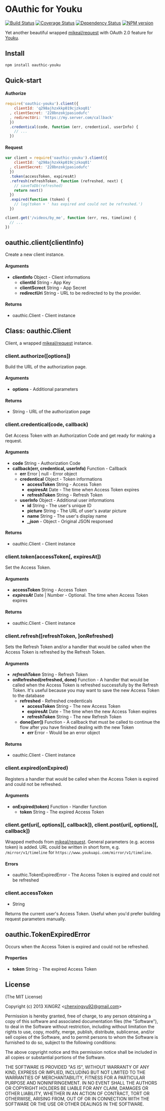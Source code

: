 OAuthic for Youku
==========

[![Build Status](https://travis-ci.org/bestng/oauthic-youku.png?branch=master)](https://travis-ci.org/bestng/oauthic-youku)
[![Coverage Status](https://coveralls.io/repos/bestng/oauthic-youku/badge.png)](https://coveralls.io/r/bestng/oauthic-youku)
[![Dependency Status](https://david-dm.org/bestng/oauthic-youku.png)](https://david-dm.org/bestng/oauthic-youku)
[![NPM version](https://badge.fury.io/js/oauthic-youku.png)](http://badge.fury.io/js/oauthic-youku)

Yet another beautiful wrapped [mikeal/request](https://github.com/mikeal/request) with OAuth 2.0 feature for [Youku](http://open.youku.com/).

## Install

```sh
npm install oauthic-youku
```

## Quick-start

#### Authorize

```js
require('oauthic-youku').client({
    clientId: 'q298ajhzxkkp019cjzkoq01'
  , clientSecret: '228bnzokjpasiodufc'
  , redirectUri: 'https://my.server.com/callback'
  })
  .credentical(code, function (err, credentical, userInfo) {
    // ...
  })
```

#### Request

```js
var client = require('oauthic-youku').client({
    clientId: 'q298ajhzxkkp019cjzkoq01'
  , clientSecret: '228bnzokjpasiodufc'
  })
  .token(accessToken, expiresAt)
  .refresh(refreshToken, function (refreshed, next) {
    // saveToDb(refreshed)
    return next()
  })
  .expired(function (token) {
    // log(token + ' has expired and could not be refreshed.')
  })

client.get('/videos/by_me', function (err, res, timeline) {
  // ...
})
```

## oauthic.client(clientInfo)

Create a new client instance.

#### Arguments

- **clientInfo** Object - Client informations
    - **clientId** String - App Key
    - **clientScrect** String - App Secret
    - **redirectUri** String - URL to be redirected to by the provider.

#### Returns

- oauthic.Client - Client instance

## Class: oauthic.Client

Client, a wrapped [mikeal/request](https://github.com/mikeal/request) instance.

### client.authorize([options])

Build the URL of the authorization page.

#### Arguments

- **options** - Additional parameters

#### Returns

- String - URL of the authorization page

### client.credentical(code, callback)

Get Access Token with an Authorization Code and get ready for making a request.

#### Arguments

- **code** String - Authorization Code
- **callback(err, credentical, userInfo)** Function - Callback
    - **err** Error | null - Error object
    - **credentical** Object - Token informations
        - **accessToken** String - Access Token
        - **expiresAt** Date - The time when Access Token expires
        - **refreshToken** String - Refresh Token
    - **userInfo** Object - Additional user informations
        - **id** String - The user's unique ID
        - **picture** String - The URL of user's avatar picture
        - **name** String - The user's display name
        - ***_json*** - Object - Original JSON responsed

#### Returns

- oauthic.Client - Client instance

### client.token(accessToken[, expiresAt])

Set the Access Token.

#### Arguments

- **accessToken** String - Access Token
- ***expiresAt*** Date | Number - Optional. The time when Access Token expires

#### Returns

- oauthic.Client - Client instance

### client.refresh([refreshToken, ]onRefreshed)

Sets the Refresh Token and/or a handler that would be called when the Access Token is refreshed by the Refresh Token.

#### Arguments

- ***refreshToken*** String - Refresh Token
- **onRefreshed(refreshed, done)** Function - A handler that would be called when the Access Token is refreshed successfully by the Refresh Token. It's useful because you may want to save the new Access Token to the database
    - **refreshed** - Refreshed credenticals
        - **accessToken** String - The new Access Token
        - **expiresAt** Date - The time when the new Access Token expires
        - **refreshToken** String - The new Refresh Token
    - **done([err])** Function - A callback that must be called to continue the flow after you have finished dealing with the new Token
        - ***err*** Error - Would be an error object

#### Returns

- oauthic.Client - Client instance

### client.expired(onExpired)

Registers a handler that would be called when the Access Token is expired and could not be refreshed.

#### Arguments

- **onExpired(token)** Function - Handler function
    - **token** String - The expired Access Token

### client.get(uri[, options][, callback]), client.post(uri[, options][, callback])

Wrapped methods from [mikeal/request](https://github.com/mikeal/request). General parameters (e.g. access token) is added. URL could be written in short form, e.g. `/mirror/v1/timeline` for `https://www.youkuapi.com/mirror/v1/timeline`.

#### Errors

- oauthic.TokenExpiredError - The Access Token is expired and could not be refreshed

### client.accessToken

- String

Returns the current user's Access Token. Useful when you'd prefer building request parameters manually.

## oauthic.TokenExpiredError

Occurs when the Access Token is expired and could not be refreshed.

#### Properties

- **token** String - The expired Access Token

## License

(The MIT License)

Copyright (c) 2013 XiNGRZ &lt;chenxingyu92@gmail.com&gt;

Permission is hereby granted, free of charge, to any person obtaining a copy
of this software and associated documentation files (the "Software"), to deal
in the Software without restriction, including without limitation the rights
to use, copy, modify, merge, publish, distribute, sublicense, and/or sell
copies of the Software, and to permit persons to whom the Software is
furnished to do so, subject to the following conditions:

The above copyright notice and this permission notice shall be included in
all copies or substantial portions of the Software.

THE SOFTWARE IS PROVIDED "AS IS", WITHOUT WARRANTY OF ANY KIND, EXPRESS OR
IMPLIED, INCLUDING BUT NOT LIMITED TO THE WARRANTIES OF MERCHANTABILITY,
FITNESS FOR A PARTICULAR PURPOSE AND NONINFRINGEMENT. IN NO EVENT SHALL THE
AUTHORS OR COPYRIGHT HOLDERS BE LIABLE FOR ANY CLAIM, DAMAGES OR OTHER
LIABILITY, WHETHER IN AN ACTION OF CONTRACT, TORT OR OTHERWISE, ARISING FROM,
OUT OF OR IN CONNECTION WITH THE SOFTWARE OR THE USE OR OTHER DEALINGS IN
THE SOFTWARE.
